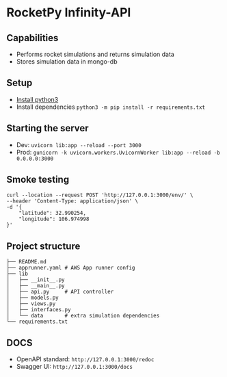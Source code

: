 # RocketPy Infinity-API 

## Capabilities
- Performs rocket simulations and returns simulation data
- Stores simulation data in mongo-db

## Setup
- [Install python3](https://www.python.org/downloads/)
- Install dependencies `python3 -m pip install -r requirements.txt`

## Starting the server
- Dev: `uvicorn lib:app --reload --port 3000`
- Prod: `gunicorn -k uvicorn.workers.UvicornWorker lib:app --reload -b 0.0.0.0:3000`

## Smoke testing
```
curl --location --request POST 'http://127.0.0.1:3000/env/' \
--header 'Content-Type: application/json' \
-d '{
    "latitude": 32.990254,
    "longitude": 106.974998
}'
```

## Project structure
```
├── README.md
├── apprunner.yaml # AWS App runner config
├── lib 
│   ├── __init__.py
│   ├── __main__.py
│   ├── api.py     # API controller 
│   ├── models.py
│   ├── views.py
│   ├── interfaces.py
│   └── data       # extra simulation dependencies
└── requirements.txt
```

## DOCS
- OpenAPI standard: `http://127.0.0.1:3000/redoc`
- Swagger UI: `http://127.0.0.1:3000/docs`
